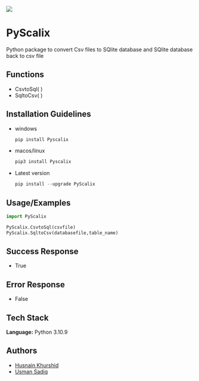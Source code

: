 ![](http://ForTheBadge.com/images/badges/made-with-python.svg)

# PyScalix

Python package to convert Csv files to SQlite database and SQlite database back to csv file

## Functions

- CsvtoSql( )
- SqltoCsv( )

## Installation Guidelines

- windows
  ```python
  pip install Pyscalix
  ```
- macos/linux
  ```python
  pip3 install Pyscalix
  ```
- Latest version
  ```python
  pip install --upgrade PyScalix
  ```

## Usage/Examples

```python
import PyScalix

PyScalix.CsvtoSql(csvfile)
PyScalix.SqltoCsv(databasefile,table_name)
```

## Success Response

- True

## Error Response

- False

## Tech Stack

**Language:** Python 3.10.9

## Authors

- [Husnain Khurshid](https://www.github.com/husnainkhurshiid)
- [Usman Sadiq](https://www.github.com/usman-cs)

